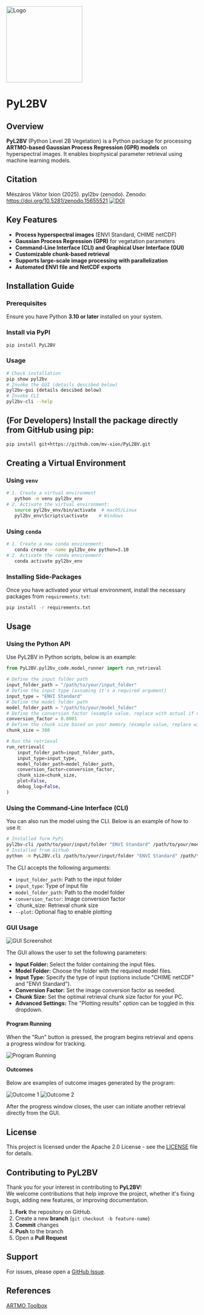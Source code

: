 <img src="https://raw.githubusercontent.com/mv-xion/PyL2BV/main/docs/logo.png" alt="Logo" width="200"/> 

# PyL2BV
## Overview
  **PyL2BV** (Python Level 2B Vegetation) is a Python package for processing 
  **ARTMO-based Gaussian Process Regression (GPR) models** on hyperspectral images.
   It enables biophysical parameter retrieval using machine learning models.

## Citation
Mészáros Viktor Ixion (2025). pyl2bv (zenodo). Zenodo: https://doi.org/10.5281/zenodo.15655521
[![DOI](https://zenodo.org/badge/862335488.svg)](https://doi.org/10.5281/zenodo.15655521)

## Key Features
- **Process hyperspectral images** (ENVI Standard, CHIME netCDF)
- **Gaussian Process Regression (GPR)** for vegetation parameters
- **Command-Line Interface (CLI) and Graphical User Interface (GUI)**
- **Customizable chunk-based retrieval**
- **Supports large-scale image processing with parallelization**
- **Automated ENVI file and NetCDF exports**

## Installation Guide

### **Prerequisites**
Ensure you have Python **3.10 or later** installed on your system.

### **Install via PyPI**
```sh
pip install PyL2BV
```
### **Usage**
```sh
# Check installation
pip show pyl2bv
# Invoke the GUI (details descibed below)
pyl2bv-gui (details descibed below)
# Invoke CLI
pyl2bv-cli --help
```

## **(For Developers) Install the package directly from GitHub using pip:**

```sh
pip install git+https://github.com/mv-xion/PyL2BV.git
```

## Creating a Virtual Environment

### Using `venv`

```bash
# 1. Create a virtual environment
   python -m venv pyl2bv_env
# 2. Activate the virtual environment:
   source pyl2bv_env/bin/activate  # macOS/Linux
   pyl2bv_env\Scripts\activate    # Windows
```
### Using `conda`

```bash
# 1. Create a new conda environment:
   conda create --name pyl2bv_env python=3.10
# 2. Activate the conda environment:
   conda activate pyl2bv_env
```

### Installing Side-Packages

Once you have activated your virtual environment, install the necessary packages from `requirements.txt`:

```bash
pip install -r requirements.txt
```

## Usage

### Using the Python API

Use PyL2BV in Python scripts, below is an example:

```python
from PyL2BV.pyl2bv_code.model_runner import run_retrieval

# Define the input folder path
input_folder_path = "/path/to/your/input_folder"
# Define the input type (assuming it's a required argument)
input_type = "ENVI Standard"
# Define the model folder path
model_folder_path = "/path/to/your/model_folder"
# Define the conversion factor (example value, replace with actual if needed)
conversion_factor = 0.0001
# Define the chunk size based on your memory (example value, replace with actual if needed)
chunk_size = 300

# Run the retrieval
run_retrieval(
    input_folder_path=input_folder_path,
    input_type=input_type,
    model_folder_path=model_folder_path,
    conversion_factor=conversion_factor,
    chunk_size=chunk_size,
    plot=False,
    debug_log=False,
)
```

### Using the Command-Line Interface (CLI)

You can also run the model using the CLI. Below is an example of how to use it:

```sh
# Installed form PyPi
pyl2bv-cli /path/to/your/input/folder "ENVI Standard" /path/to/your/model/folder 0.0001 300 --plot
# Installed from Github
python -m PyL2BV.cli /path/to/your/input/folder "ENVI Standard" /path/to/your/model/folder 0.0001 300 --plot
```

The CLI accepts the following arguments:

- `input_folder_path`: Path to the input folder
- `input_type`: Type of input file
- `model_folder_path`: Path to the model folder
- `conversion_factor`: Image conversion factor
- `chunk_size: Retrieval chunk size
- `--plot`: Optional flag to enable plotting

### GUI Usage

![GUI Screenshot](https://raw.githubusercontent.com/mv-xion/PyL2BV/main/docs/gui.png)

The GUI allows the user to set the following parameters:
- **Input Folder:** Select the folder containing the input files.
- **Model Folder:** Choose the folder with the required model files.
- **Input Type:** Specify the type of input (options include "CHIME netCDF" and "ENVI Standard").
- **Conversion Factor:** Set the image conversion factor as needed.
- **Chunk Size:** Set the optimal retrieval chunk size factor for your PC.
- **Advanced Settings:** The "Plotting results" option can be toggled in this dropdown.

#### Program Running

When the "Run" button is pressed, the program begins retrieval and opens a progress window for tracking.

![Program Running](https://raw.githubusercontent.com/mv-xion/PyL2BV/main/docs/running.png)

#### Outcomes

Below are examples of outcome images generated by the program:

![Outcome 1](https://raw.githubusercontent.com/mv-xion/PyL2BV/main/docs/run_success.png) ![Outcome 2](https://raw.githubusercontent.com/mv-xion/PyL2BV/main/docs/run_fail.png)

After the progress window closes, the user can initiate another retrieval directly from the GUI.

## License

This project is licensed under the Apache 2.0 License - see the [LICENSE](LICENSE) file for details.

## Contributing to PyL2BV

Thank you for your interest in contributing to **PyL2BV**!  
We welcome contributions that help improve the project, whether it's fixing bugs, adding new features, or improving documentation.

1. **Fork** the repository on GitHub.
2. Create a new **branch** (`git checkout -b feature-name`)
3. **Commit** changes
4. **Push** to the branch
5. Open a **Pull Request**

## Support

For issues, please open a [GitHub Issue](https://github.com/mv-xion/PyL2BV/issues). 

## References

[ARTMO Toolbox](https://artmotoolbox.com/) 




